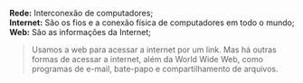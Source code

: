 **Rede:** Interconexão de computadores;  
**Internet:** São os fios e a conexão física de computadores em todo o mundo;  
**Web:** São as informações da Internet;  
> Usamos a web para acessar a internet por um link.
> Mas há outras formas de acessar a internet, além da World Wide Web, como programas de e-mail, bate-papo e compartilhamento de arquivos.

